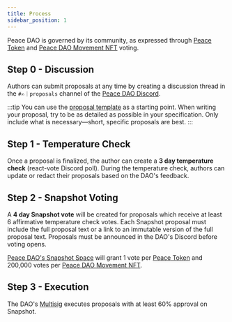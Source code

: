 ```yaml
---
title: Process
sidebar_position: 1
---
```


Peace DAO is governed by its community, as expressed through [Peace Token](https://juicebox.money/p/peace) and [Peace DAO Movement NFT](https://etherscan.io/token/0x1c43e7fb2885d9ff4403521eae41d7943f7f51ee) voting. 

## Step 0 - Discussion

Authors can submit proposals at any time by creating a discussion thread in the `#✍️｜proposals` channel of the [Peace DAO Discord](https://discord.gg/movexyz).

:::tip
You can use the [proposal template](template) as a starting point. When writing your proposal, try to be as detailed as possible in your specification. Only include what is necessary—short, specific proposals are best.
:::

## Step 1 - Temperature Check

Once a proposal is finalized, the author can create a **3 day temperature check** (react-vote Discord poll). During the temperature check, authors can update or redact their proposals based on the DAO's feedback.

## Step 2 - Snapshot Voting 

A **4 day Snapshot vote** will be created for proposals which receive at least 6 affirmative temperature check votes. Each Snapshot proposal must include the full proposal text or a link to an immutable version of the full proposal text. Proposals must be announced in the DAO's Discord before voting opens.

[Peace DAO's Snapshot Space](https://snapshot.org/#/peace.movedao.eth) will grant 1 vote per [Peace Token](https://juicebox.money/p/peace) and 200,000 votes per [Peace DAO Movement NFT](https://etherscan.io/token/0x1c43e7fb2885d9ff4403521eae41d7943f7f51ee). 

## Step 3 - Execution

The DAO's [Multisig](multisig) executes proposals with at least 60% approval on Snapshot.

